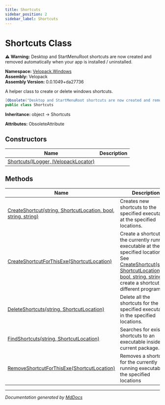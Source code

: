 ```yaml
---
title: Shortcuts
sidebar_position: 2
sidebar_label: Shortcuts
---
```

<!--  
  <auto-generated>   
    The contents of this file were generated by a tool.  
    Changes to this file may be list if the file is regenerated  
  </auto-generated>   
-->

# Shortcuts Class

⚠️ **Warning:** Desktop and StartMenuRoot shortcuts are now created and removed automatically when your app is installed \/ uninstalled.

**Namespace:** [Velopack.Windows](../index.md)  
**Assembly:** Velopack  
**Assembly Version:** 0.0.1049+da27736

A helper class to create or delete windows shortcuts.

```csharp
[Obsolete("Desktop and StartMenuRoot shortcuts are now created and removed automatically when your app is installed / uninstalled.")]
public class Shortcuts
```

**Inheritance:** object → Shortcuts

**Attributes:** ObsoleteAttribute

## Constructors

| Name                                                          | Description |
| ------------------------------------------------------------- | ----------- |
| [Shortcuts(ILogger, IVelopackLocator)](constructors/index.md) |             |

## Methods

| Name                                                                                        | Description                                                                                                                                                                                                                    |
| ------------------------------------------------------------------------------------------- | ------------------------------------------------------------------------------------------------------------------------------------------------------------------------------------------------------------------------------ |
| [CreateShortcut(string, ShortcutLocation, bool, string, string)](methods/CreateShortcut.md) | Creates new shortcuts to the specified executable at the specified locations.                                                                                                                                                  |
| [CreateShortcutForThisExe(ShortcutLocation)](methods/CreateShortcutForThisExe.md)           | Create a shortcut to the currently running executable at the specified locations.  See [CreateShortcut(string, ShortcutLocation, bool, string, string)](methods/CreateShortcut.md) to create a shortcut to a different program |
| [DeleteShortcuts(string, ShortcutLocation)](methods/DeleteShortcuts.md)                     | Delete all the shortcuts for the specified executable in the specified locations.                                                                                                                                              |
| [FindShortcuts(string, ShortcutLocation)](methods/FindShortcuts.md)                         | Searches for existing shortcuts to an executable inside the current package.                                                                                                                                                   |
| [RemoveShortcutForThisExe(ShortcutLocation)](methods/RemoveShortcutForThisExe.md)           | Removes a shortcut for the currently running executable at the specified locations                                                                                                                                             |

___

*Documentation generated by [MdDocs](https://github.com/ap0llo/mddocs)*
